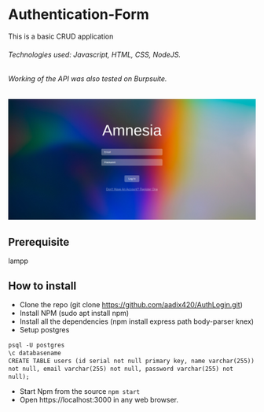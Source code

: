 # Authentication-Form
This is a basic CRUD application
###### Technologies used: Javascript, HTML, CSS, NodeJS.
###### Working of the API was also tested on Burpsuite.

![Banner](https://github.com/poorvashetye/Authentication-Form/blob/main/public/img/ss.png)

## Prerequisite
lampp

## How to install
- Clone the repo (git clone https://github.com/aadix420/AuthLogin.git)
- Install NPM (sudo apt install npm)
- Install all the dependencies (npm install express path body-parser knex)
- Setup postgres
```
psql -U postgres
\c databasename
CREATE TABLE users (id serial not null primary key, name varchar(255)) not null, email varchar(255) not null, password varchar(255) not null);
```
- Start Npm from the source 
`npm start`
- Open https://localhost:3000 in any web browser.
